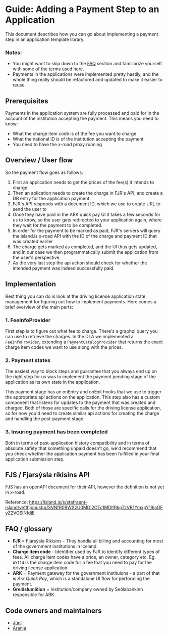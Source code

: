 # Guide: Adding a Payment Step to an Application

This document describes how you can go about implementing a payment step in an application
template library.

### Notes:

- You might want to skip down to the [FAQ](#faq--glossary) section and familiarize yourself with some of the
  terms used here.
- Payments in the applications were implemented pretty hastily, and the whole thing
  really should be refactored and updated to make it easier to reuse.

## Prerequisites

Payments in the application system are fully processed and paid for in the account of the
institution accepting the payment. This means you need to know:

- What the charge item code is of the fee you want to charge.
- What the national ID is of the institution accepting the payment
- You need to have the x-road proxy running

## Overview / User flow

So the payment flow goes as follows:

1. First an application needs to get the prices of the fee(s) it intends to charge
2. Then an aplication needs to create the charge in FJR's API, and create a DB entry
   for the application payment.
3. FJR's API responds with a document ID, which we use to create URL to send the user to
4. Once they have paid in the ARK quick pay UI it takes a few seconds for us to know,
   so the user gets redirected to your application again, where they wait for the payment
   to be completed.
5. In order for the payment to be marked as paid, FJR's servers will query the island.is
   x-road API with the ID of the charge and payment ID that was created earlier
6. The charge gets marked as completed, and the UI thus gets updated, and in our case we
   then programmatically submit the application from the user's perspective.
7. As the very last step the api action should check for whether the intended payment
   was indeed successfully paid.

## Implementation

Best thing you can do is look at the driving license application state management for figuring
out how to implement payments. Here comes a brief overview of the main parts:

### 1. FeeInfoProvider

First step is to figure out what fee to charge. There's a graphql query you can use to
retrieve the charges. In the DLA we implemented a `FeeInfoProvider`, extending a
`PaymentCatalogProvider` that returns the exact charge item codes we want to use along with
the prices.

### 2. Payment states

The easiest way to block steps and guarantee that you always end up on the right step for
us was to implement the payment pending stage of the application as its own state in the
application.

This payment stage has an onEntry and onExit hooks that we use to trigger the appropriate
api actions on the application. This step also has a custom component that listens for
updates to the payment that was created and charged. Both of those are specific calls for
the driving license application, so for now you'd need to create similar api actions for
creating the charge and handling the post-payment stage.

### 3. Insuring payment has been completed

Both in terms of past-application history compatibility and in terms of absolute safety
that something unpaid doesn't go, we'd recommend that you check whether the application
payment has been fulfilled in your final application submission step.

## FJS / Fjarsýsla ríkisins API

FJS has an openAPI document for their API, however the definition is not yet in x-road.

Reference: https://island.is/s/stafraent-island/vefthjonustur/SVNfR09WXzU0MDI2OTc1MDlfRkpTLVB1YmxpY19jaGFyZ2VGSlNfdjE

## FAQ / glossary

- **FJR** = Fjársýsla Ríkisins - They handle all billing and accounting for most of the
  government institutions in Iceland.
- **Charge item code** - Identifier used by FJR to identify different types of fees. All
  charge item codes have a price, an owner, category etc. Eg. `AY114` is the charge item code
  for a fee that you need to pay for the driving license application.
- **ARK** = Payment gateway for the government instituions - a part of that is _Ark Quick Pay_,
  which is a standalone UI flow for performing the payment.
- **Greiðslumiðlun** = Institution/company owned by Seðlabankinn responsible for ARK

## Code owners and maintainers

- [Júní](https://github.com/orgs/island-is/teams/kosmos-kaos/members)
- [Aranja](https://github.com/orgs/island-is/teams/aranja/members)

